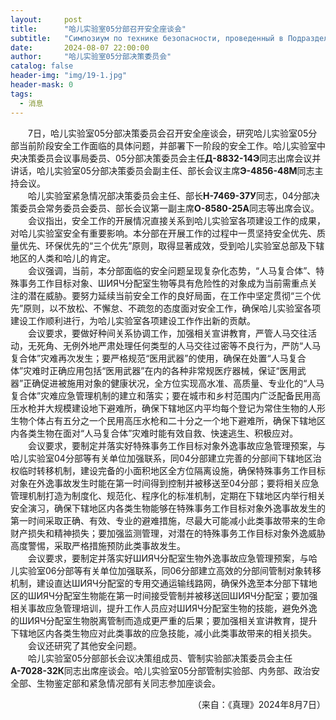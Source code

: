 ```yaml
---
layout:     post
title:      "哈儿实验室05分部召开安全座谈会"
subtitle:   "Симпозиум по технике безопасности, проведенный в Подразделении 05 Лаборатории Хаера"
date:       2024-08-07 22:00:00
author:     "哈儿实验室05分部决策委员会"
catalog: false
header-img: "img/19-1.jpg"
header-mask: 0
tags:
  - 消息
---
```


&emsp;&emsp;7日，哈儿实验室05分部决策委员会召开安全座谈会，研究哈儿实验室05分部当前阶段安全工作面临的具体问题，并部署下一阶段的安全工作。哈儿实验室中央决策委员会议事局委员、05分部决策委员会主任**Д-8832-14Э**同志出席会议并讲话，哈儿实验室05分部决策委员会副主任、部长会议主席**Э-4856-48М**同志主持会议。  
&emsp;&emsp;哈儿实验室紧急情况部决策委员会主任、部长**Н-7469-37У**同志，04分部决策委员会常务委员会委员、部长会议第一副主席**О-8580-25А**同志等出席会议。  
&emsp;&emsp;会议指出，安全工作的开展情况直接关系到哈儿实验室各项建设工作的成果，对哈儿实验室安全有重要影响。本分部在开展工作的过程中一贯坚持安全优先、质量优先、环保优先的“三个优先”原则，取得显著成效，受到哈儿实验室总部及下辖地区的人类和哈儿的肯定。  
&emsp;&emsp;会议强调，当前，本分部面临的安全问题呈现复杂化态势，“人马复合体”、特殊事务工作目标对象、ШИЯЧ分配室生物等具有危险性的对象成为当前需重点关注的潜在威胁。要努力延续当前安全工作的良好局面，在工作中坚定贯彻“三个优先”原则，以不放松、不懈怠、不疏忽的态度面对安全工作，确保哈儿实验室各项建设工作顺利进行，为哈儿实验室各项建设工作作出新的贡献。  
&emsp;&emsp;会议要求，要做好种间关系协调工作，加强相关宣讲教育，严管人马交往活动，无死角、无例外地严肃处理任何类型的人马交往过密等不良行为，严防“人马复合体”灾难再次发生；要严格规范“医用武器”的使用，确保在处置“人马复合体”灾难时正确应用包括“医用武器”在内的各种非常规医疗器械，保证“医用武器”正确促进被施用对象的健康状况，全方位实现高水准、高质量、专业化的“人马复合体”灾难应急管理机制的建立和落实；要在城市和乡村范围内广泛配备民用高压水枪并大规模建设地下避难所，确保下辖地区内平均每个登记为常住生物的人形生物个体占有五分之一个民用高压水枪和二十分之一个地下避难所，确保下辖地区内各类生物在面对“人马复合体”灾难时能有效自救、快速逃生、积极应对。  
&emsp;&emsp;会议要求，要制定并落实好特殊事务工作目标对象外逸事故应急管理预案，与哈儿实验室04分部等有关单位加强联系，同04分部建立完善的分部间下辖地区治权临时转移机制，建设完备的小面积地区全方位隔离设施，确保特殊事务工作目标对象在外逸事故发生时能在第一时间得到控制并被移送至04分部；要将相关应急管理机制打造为制度化、规范化、程序化的标准机制，定期在下辖地区内举行相关安全演习，确保下辖地区内各类生物能够在特殊事务工作目标对象外逸事故发生的第一时间采取正确、有效、专业的避难措施，尽最大可能减小此类事故带来的生命财产损失和精神损失；要加强监测管理，对潜在的特殊事务工作目标对象外逸威胁高度警惕，采取严格措施预防此类事故发生。  
&emsp;&emsp;会议要求，要制定并落实好ШИЯЧ分配室生物外逸事故应急管理预案，与哈儿实验室06分部等有关单位加强联系，同06分部建立高效的分部间管制对象转移机制，建设直达ШИЯЧ分配室的专用交通运输线路网，确保外逸至本分部下辖地区的ШИЯЧ分配室生物能在第一时间接受管制并被移送回ШИЯЧ分配室；要加强相关事故应急管理培训，提升工作人员应对ШИЯЧ分配室生物的技能，避免外逸的ШИЯЧ分配室生物脱离管制而造成更严重的后果；要加强相关宣讲教育，提升下辖地区内各类生物应对此类事故的应急技能，减小此类事故带来的相关损失。  
&emsp;&emsp;会议还研究了其他安全问题。  
&emsp;&emsp;哈儿实验室05分部部长会议决策组成员、管制实验部决策委员会主任**А-7028-32К**同志出席座谈会。哈儿实验室05分部管制实验部、内务部、政治安全部、生物鉴定部和紧急情况部有关同志参加座谈会。  
<div style="text-align: right">（来自：《真理》2024年8月7日）</div>